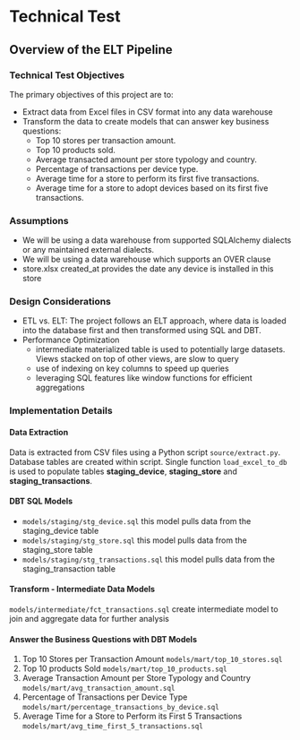 # Technical Test

## Overview of the ELT Pipeline

### Technical Test Objectives

The primary objectives of this project are to:
- Extract data from Excel files in CSV format into any data warehouse
- Transform the data to create models that can answer key business questions:
  - Top 10 stores per transaction amount.
  - Top 10 products sold.
  - Average transacted amount per store typology and country.
  - Percentage of transactions per device type.
  - Average time for a store to perform its first five transactions.
  - Average time for a store to adopt devices based on its first five transactions.

### Assumptions

 - We will be using a data warehouse from supported SQLAlchemy dialects or any maintained external dialects.
 - We will be using a data warehouse which supports an OVER clause
 - store.xlsx created_at provides the date any device is installed in this store

### Design Considerations

- ETL vs. ELT: The project follows an ELT approach, where data is loaded into the database first and then transformed using SQL and DBT.
- Performance Optimization
  - intermediate materialized table is used to potentially large datasets. Views stacked on top of other views, are slow to query
  - use of indexing on key columns to speed up queries
  - leveraging SQL features like window functions for efficient aggregations

### Implementation Details

#### Data Extraction
Data is extracted from CSV files using a Python script `source/extract.py`. Database tables are created within script.
Single function `load_excel_to_db` is used to populate tables **staging_device**, **staging_store** and **staging_transactions**.

#### DBT SQL Models
- `models/staging/stg_device.sql` this model pulls data from the staging_device table
- `models/staging/stg_store.sql` this model pulls data from the staging_store table
- `models/staging/stg_transactions.sql` this model pulls data from the staging_transaction table

#### Transform - Intermediate Data Models

`models/intermediate/fct_transactions.sql` create intermediate model to join and aggregate data for further analysis

#### Answer the Business Questions with DBT Models

1. Top 10 Stores per Transaction Amount `models/mart/top_10_stores.sql`
2. Top 10 products Sold `models/mart/top_10_products.sql`
3. Average Transaction Amount per Store Typology and Country `models/mart/avg_transaction_amount.sql`
4. Percentage of Transactions per Device Type `models/mart/percentage_transactions_by_device.sql`
5. Average Time for a Store to Perform its First 5 Transactions `models/mart/avg_time_first_5_transactions.sql`

